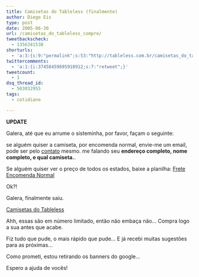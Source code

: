 ```yaml
---
title: Camisetas do Tableless (finalmente)
author: Diego Eis
type: post
date: 2005-06-30
url: /camisetas_do_tableless_compre/
tweetbackscheck:
  - 1356341538
shorturls:
  - 'a:3:{s:9:"permalink";s:53:"http://tableless.com.br/camisetas_do_tableless_compre";s:7:"tinyurl";s:26:"http://tinyurl.com/3hymzgx";s:4:"isgd";s:19:"http://is.gd/AuyN4Q";}'
twittercomments:
  - 'a:1:{i:37458459695910912;s:7:"retweet";}'
tweetcount:
  - 1
dsq_thread_id:
  - 503032955
tags:
  - cotidiano

---
```

**UPDATE**
  

  
Galera, até que eu arrume o sisteminha, por favor, façam o seguinte:
  
se alguém quiser a camiseta, por encomenda normal, envie-me um email, pode ser pelo [contato][1] mesmo. me falando seu **endereço completo, nome completo, e qual camiseta.**.
  
Se alguém quiser ver o preço de todos os estados, baixe a planilha: [Frete Encomenda Normal][2]
  
Ok?! 

Galera, finalmente saiu.
  
[Camisetas do Tableless][3]
  
Ahh, essas são em número limitado, então não embaça não&#8230; Compra logo a sua antes que acabe.
  
Fiz tudo que pude, o mais rápido que pude&#8230; E já recebi muitas sugestões para as próximas&#8230; 

Como prometi, estou retirando os banners do google&#8230; 
  
Espero a ajuda de vocês!

 [1]: http://tableless.com.br/contato.asp
 [2]: http://www.correios.com.br/servicos/precos_tarifas/nacionais/pdf/Encomendas_Normais.zip
 [3]: http://tableless.com.br/camiseta/